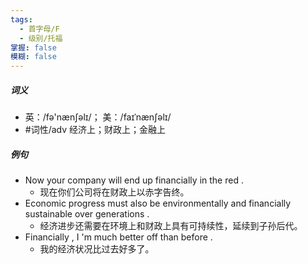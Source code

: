 ```yaml
---
tags:
  - 首字母/F
  - 级别/托福
掌握: false
模糊: false
---
```

##### 词义
- 英：/fə'nænʃəlɪ/； 美：/faɪˈnænʃəlɪ/
- #词性/adv  经济上；财政上；金融上
##### 例句
- Now your company will end up financially in the red .
	- 现在你们公司将在财政上以赤字告终。
- Economic progress must also be environmentally and financially sustainable over generations .
	- 经济进步还需要在环境上和财政上具有可持续性，延续到子孙后代。
- Financially , I 'm much better off than before .
	- 我的经济状况比过去好多了。
